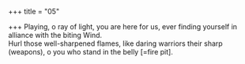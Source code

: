 +++
title = "05"

+++
Playing, o ray of light, you are here for us, ever finding yourself in  alliance with the biting Wind.  
Hurl those well-sharpened flames, like daring warriors their sharp  
(weapons), o you who stand in the belly [=fire pit].  